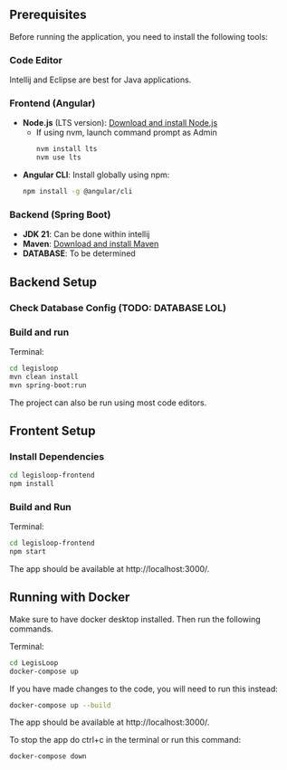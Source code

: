 ## Prerequisites

Before running the application, you need to install the following tools:

### Code Editor
Intellij and Eclipse are best for Java applications. 

### Frontend (Angular)
- **Node.js** (LTS version): [Download and install Node.js](https://nodejs.org/)
  - If using nvm, launch command prompt as Admin
    ```bash
    nvm install lts
    nvm use lts
    ```
- **Angular CLI**: Install globally using npm:
  ```bash
  npm install -g @angular/cli
  ```
### Backend (Spring Boot)
- **JDK 21**: Can be done within intellij
- **Maven**: [Download and install Maven](https://maven.apache.org/install.html)
- **DATABASE**: To be determined 

## Backend Setup
### Check Database Config (TODO: DATABASE LOL)
### Build and run 
Terminal: 
```bash
cd legisloop
mvn clean install
mvn spring-boot:run
```
The project can also be run using most code editors. 

## Frontent Setup 
### Install Dependencies
```bash
cd legisloop-frontend
npm install
```
### Build and Run
Terminal: 
```bash
cd legisloop-frontend
npm start
```

The app should be available at http://localhost:3000/.

## Running with Docker 

Make sure to have docker desktop installed. Then run the following commands. 

Terminal: 
```bash
cd LegisLoop
docker-compose up
```

If you have made changes to the code, you will need to run this instead: 
```bash
docker-compose up --build 
```
The app should be available at http://localhost:3000/.

To stop the app do ctrl+c in the terminal or run this command: 
```bash
docker-compose down
```
